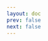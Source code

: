 ```yaml
---
layout: doc
prev: false
next: false
---
```


<CustomItemBox :item="{
  name: '金币',
  icon: '/wiki/item/coin.png',
  type: '特殊',
  description: '',
  params: {
    stack: 999999,
    durability: -1 
  },
  obtain: {
    found: [],
    npc: [],
    shop: [],
    gardening: []
  }
}" />
